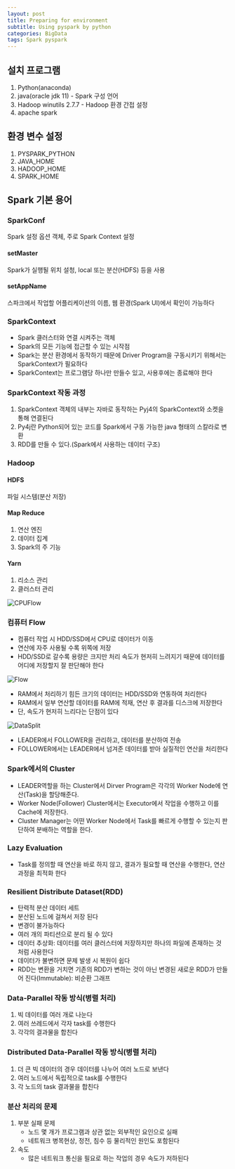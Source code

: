 ```yaml
---
layout: post
title: Preparing for environment
subtitle: Using pyspark by python
categories: BigData
tags: Spark pyspark
---
```


## 설치 프로그램

1. Python(anaconda)
2. java(oracle jdk 11) - Spark 구성 언어
3. Hadoop winutils 2.7.7 - Hadoop 환경 간접 설정
4. apache spark

## 환경 변수 설정

1. PYSPARK_PYTHON
2. JAVA_HOME
3. HADOOP_HOME
4. SPARK_HOME

## Spark 기본 용어

### SparkConf

Spark 설정 옵션 객체, 주로 Spark Context 설정

#### setMaster

Spark가 실행될 위치 설청, local 또는 분산(HDFS) 등을 사용

#### setAppName

스파크에서 작업할 어플리케이션의 이름, 웹 환경(Spark UI)에서 확인이 가능하다

### SparkContext

- Spark 클러스터와 연결 시켜주는 객체
- Spark의 모든 기능에 접근할 수 있는 시작점
- Spark는 분산 환경에서 동작하기 때문에 Driver Program을 구동시키기 위해서는 SparkContext가 필요하다
- SparkContext는 프로그램당 하나만 만들수 있고, 사용후에는 종료해야 한다

### SparkContext 작동 과정

1. SparkContext 객체의 내부는 자바로 동작하는 Pyj4의 SparkContext와 소켓을 통해 연결된다
2. Py4j란 Python되어 있는 코드를 Spark에서 구동 가능한 java 형태의 스칼라로 변환
3. RDD를 만들 수 있다.(Spark에서 사용하는 데이터 구조)

### Hadoop

#### HDFS

파일 시스템(분산 저장)

#### Map Reduce

1. 연산 엔진
2. 데이터 집계
3. Spark의 주 기능

#### Yarn

1. 리소스 관리
2. 클러스터 관리

![CPUFlow](https://user-images.githubusercontent.com/77920565/182545861-ea4e3863-20f1-4b68-b9b1-37cb7d7d7f71.png)

### 컴퓨터 Flow

- 컴퓨터 작업 시 HDD/SSD에서 CPU로 데이터가 이동
- 연산에 자주 사용될 수록 위쪽에 저장
- HDD/SSD로 갈수록 용량은 크지만 처리 속도가 현저히 느려지기 때문에 데이터를 어디에 저장할지 잘 판단해야 한다

![Flow](https://user-images.githubusercontent.com/77920565/182546665-69e770db-af1d-46d2-8805-e8748e652308.png)

- RAM에서 처리하기 힘든 크기의 데이터는 HDD/SSD와 연동하여 처리한다
- RAM에서 일부 연산할 데이터를 RAM에 적재, 연산 후 결과를 디스크에 저장한다
- 단, 속도가 현저히 느리다는 단점이 있다

![DataSplit](https://user-images.githubusercontent.com/77920565/182546823-3dc174b7-eb5b-45c4-b7e1-f2b58316fe39.png)

- LEADER에서 FOLLOWER을 관리하고, 데이터를 분산하여 전송
- FOLLOWER에서는 LEADER에서 넘겨준 데이터를 받아 실질적인 연산을 처리한다

### Spark에서의 Cluster

- LEADER역할을 하는 Cluster에서 Dirver Program은 각각의 Worker Node에 연산(Task)을 할당해준다.
- Worker Node(Follower) Cluster에서는 Executor에서 작업을 수행하고 이를 Cache에 저장한다.
- Cluster Manager는 어떤 Worker Node에서 Task를 빠르게 수행할 수 있는지 판단하여 분배하는 역할을 한다.

### Lazy Evaluation

- Task를 정의할 때 연산을 바로 하지 않고, 결과가 필요할 때 연산을 수행한다, 연산 과정을 최적화 한다

### Resilient Distribute Dataset(RDD)

- 탄력적 분산 데이터 세트
- 분산된 노드에 걸쳐서 저장 된다
- 변경이 불가능하다
- 여러 개의 파티션으로 분리 될 수 있다
- 데이터 추상화: 데이터를 여러 클러스터에 저장하지만 하나의 파일에 존재하는 것 처럼 사용한다
- 데이터가 불변하면 문제 발생 시 복원이 쉽다
- RDD는 변환을 거치면 기존의 RDD가 변하는 것이 아닌 변경된 새로운 RDD가 만들어 진다(Immutable): 비순환 그래프

### Data-Parallel 작동 방식(병렬 처리)

1. 빅 데이터를 여러 개로 나눈다
2. 여러 쓰레드에서 각자 task를 수행한다
3. 각각의 결과물을 합친다

### Distributed Data-Parallel 작동 방식(병렬 처리)

1. 더 큰 빅 데이터의 경우 데이터를 나누어 여러 노드로 보낸다
2. 여러 노드에서 독립적으로 task를 수행한다
3. 각 노드의 task 결과물을 합친다

### 분산 처리의 문제

1. 부분 실패 문제
   - 노드 몇 개가 프로그램과 상관 없는 외부적인 요인으로 실패
   - 네트워크 병목현상, 정전, 침수 등 물리적인 원인도 포함된다
2. 속도
   - 많은 네트워크 통신을 필요로 하는 작업의 경우 속도가 저하된다